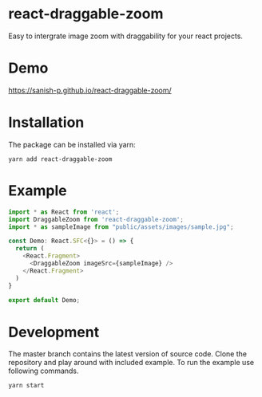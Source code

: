 # react-draggable-zoom

Easy to intergrate image zoom with draggability for your react projects.

# Demo
https://sanish-p.github.io/react-draggable-zoom/

# Installation
The package can be installed via yarn:

`yarn add react-draggable-zoom`

# Example

```javascript
import * as React from 'react';
import DraggableZoom from 'react-draggable-zoom';
import * as sampleImage from "public/assets/images/sample.jpg";

const Demo: React.SFC<{}> = () => {
  return (
    <React.Fragment>
      <DraggableZoom imageSrc={sampleImage} />
    </React.Fragment>
  ) 
}

export default Demo;
```
# Development
The master branch contains the latest version of source code. Clone the repository and play around with included example. To run the example use following commands.

`yarn start`